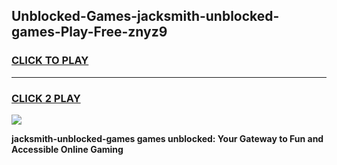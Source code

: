 
## Unblocked-Games-jacksmith-unblocked-games-Play-Free-znyz9
<h3>
<a href="https://premium76.site?title=jacksmith-unblocked-games&ref=23A">CLICK TO PLAY</a></h3>
<hr>

<h3>
<a href="https://premium76.site?title=jacksmith-unblocked-games&ref=23A">CLICK 2 PLAY</a>
  
</h3>

<a href="https://premium76.site?title=jacksmith-unblocked-games&ref=23A"><img src="https://clearcache.store/games.png"></a>


**jacksmith-unblocked-games games unblocked: Your Gateway to Fun and Accessible Online Gaming**
